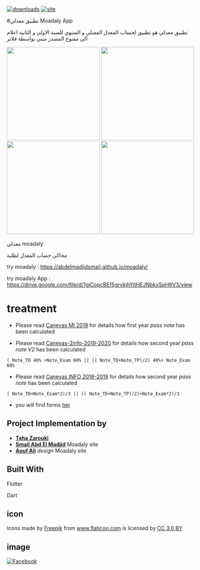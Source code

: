 
[![downloads]( https://img.shields.io/sourceforge/dt/mishkal.svg)](https://drive.google.com/file/d/1giCopcBEf5grvkjhYitHEJNbkxSpH6V3/view)
[![site]( https://img.shields.io/badge/site-10k-green)](https://abdelmadjidsmail.github.io/moadaly/index.html)

#تطبيق معدلي Moadaly App

تطبيق معدلي هو تطبيق لحساب المعدل الفصلي و السنوي للسنة الاولى و الثانية اعلام ألي مفتوح المصدر مبني بواسطة فلاتر

<div align="center">
    <img src="https://github.com/tarekDZ2019/moadaly-App/blob/master/images/Screenshot_1564829055.png" width="250px"</img>
    <img src="https://github.com/tarekDZ2019/moadaly-App/blob/master/images/Screenshot_1564829089.png" width="250px"</img> 
</div>
<div align="center">
    <img src="https://github.com/tarekDZ2019/moadaly-App/blob/master/images/Screenshot_1564829094.png" width="250px"</img> 
    <img src="https://github.com/tarekDZ2019/moadaly-App/blob/master/images/Screenshot_1564829100.png" width="250px"</img> 
</div>

 معدلي moadaly
  
  محاكي حساب المعدل لطلبة

try moadaly : https://abdelmadjidsmail.github.io/moadaly/ 

try moadaly App : https://drive.google.com/file/d/1giCopcBEf5grvkjhYitHEJNbkxSpH6V3/view

# treatment

* Please read [Canevas MI 2019](http://dpinfo.univ-bouira.dz/wp-content/uploads/2019/05/Mi2019-canevas.pdf) for details how first year *pass note* has been calculated

* Please read [Canevas-2info-2019-2020](http://dpinfo.univ-bouira.dz/wp-content/uploads/2019/07/2info-new.pdf) for details how second year  *pass note* *V2* has been calculated

```
( Note_TD 40% +Note_Exam 60% || (( Note_TD+Note_TP)/2) 40%+ Note_Exam 60%
```
* Please read [Canevas INFO 2018-2019](http://dpinfo.univ-bouira.dz/wp-content/uploads/2016/01/Informatique-L2.pdf) for details how second year *pass note* has been calculated

```
( Note_TD+Note_Exam*2)/3 || (( Note_TD+Note_TP)/2)+Note_Exam*2)/3 
```
* you will find forms [her](http://dpinfo.univ-bouira.dz/?page_id=22) 



## Project Implementation by 
* [**Taha Zarouki**](github.com/linuxscout)
* [**Smail Abd El Madjid**](https://github.com/Abdelmadjidsmail/) Moadaly site
* [**Aouf Ali**](https://github.com/Sho-Oter)  *design* Moadaly site


## Built With
Flutter 

Dart

## icon 
<div>Icons made by <a href="https://www.flaticon.com/authors/freepik" title="Freepik">Freepik</a> from <a href="https://www.flaticon.com/"                 title="Flaticon">www.flaticon.com</a> is licensed by <a href="http://creativecommons.org/licenses/by/3.0/"                 title="Creative Commons BY 3.0" target="_blank">CC 3.0 BY</a></div>

## image 
[![Facebook]( https://img.shields.io/badge/Facebook-group-blue)](https://www.facebook.com/groups/275350939315996/)
